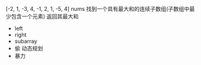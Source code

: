 [-2, 1, -3, 4, -1, 2, 1, -5, 4]
nums 找到一个具有最大和的连续子数组(子数组中最少包含一个元素)
返回其最大和
- left
- right
- subarray
- 偷 动态规划
- 暴力 